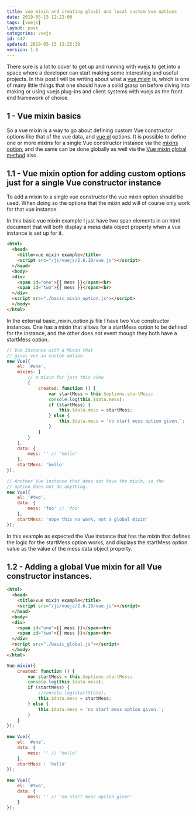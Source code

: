 ```yaml
---
title: vue mixin and creating gloabl and local custom Vue options
date: 2019-05-15 12:22:00
tags: [vuejs]
layout: post
categories: vuejs
id: 447
updated: 2019-05-15 13:25:38
version: 1.6
---
```


There sure is a lot to cover to get up and running with vuejs to get into a space where a developer can start making some interesting and useful projects. In this post I will be writing about what a [vue mixin](https://vuejs.org/v2/guide/mixins.html) is, which is one of many little things that one should have a solid grasp on before diving into making or using vuejs plug-ins and client systems with vuejs as the front end framework of choice.

<!-- more -->

## 1 - Vue mixin basics

So a vue mixin is a way to go about defining custom Vue constructor options like that of the vue data, and [vue el](/2019/05/06/vuejs-el/) options. It is possible to define one or more mixins for a single Vue constructor instance via the [mixins option](https://vuejs.org/v2/api/#mixins), and the same can be done globally as well via the [Vue mixin global method](https://vuejs.org/v2/api/#Vue-mixin) also.

## 1.1 - Vue mixin option for adding custom options just for a single Vue constructor instance

To add a mixin to a single vue constructor the vue mixin option should be used. When doing so the options that the mixin add will of course only work for that vue instance.

In this basic vue mixin example I just have two span elements in an html document that will both display a mess data object property when a vue instance is set up for it.

```html
<html>
  <head>
    <title>vue mixin example</title>
    <script src="/js/vuejs/2.6.10/vue.js"></script>
  </head>
  <body>
  <div>
    <span id="one">{{ mess }}</span><br>
    <span id="two">{{ mess }}</span><br>
  </div>
  <script src="./basic_mixin_option.js"></script>
  </body>
</html>
```

In the external basic_mixin_option.js file I have two Vue constructor instances. One has a mixin that allows for a startMess option to be defined for the instance, and the other does not event though they both have a startMess option.

```js
// Vue Instance with a Mixin that
// gives vue an custom option
new Vue({
    el: '#one',
    mixins: [
        // a mixin for just this view
        {
            created: function () {
                var startMess = this.$options.startMess;
                console.log(this.$data.mess);
                if (startMess) {
                    this.$data.mess = startMess;
                } else {
                    this.$data.mess = 'no start mess option given.';
                }
            }
        }
    ],
    data: {
        mess: '' // 'hello'
    },
    startMess: 'hello'
});
 
// Another Vue instance that does not have the mixin, so the
// option does not do anything.
new Vue({
    el: '#two',
    data: {
        mess: 'foo' // 'foo'
    },
    startMess: 'nope this no work, not a global mixin'
});
```

In this example as expected the Vue instance that has the mixin that defines the logic for the startMess option works, and displays the startMess option value as the value of the mess data object property.

## 1.2 - Adding a global Vue mixin for all Vue constructor instances.

```html
<html>
  <head>
    <title>vue mixin example</title>
    <script src="/js/vuejs/2.6.10/vue.js"></script>
  </head>
  <body>
  <div>
    <span id="one">{{ mess }}</span><br>
    <span id="two">{{ mess }}</span><br>
  </div>
  <script src="./basic_global.js"></script>
  </body>
</html>
```

```js
Vue.mixin({
    created: function () {
        var startMess = this.$options.startMess;
        console.log(this.$data.mess);
        if (startMess) {
            //console.log(startState);
            this.$data.mess = startMess;
        } else {
            this.$data.mess = 'no start mess option given.';
        }
    }
});
 
new Vue({
    el: '#one',
    data: {
        mess: '' // 'hello'
    },
    startMess : 'hello'
});
 
new Vue({
    el: '#two',
    data: {
        mess: '' // 'no start mess option given'
    }
});
```